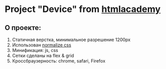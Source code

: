 # Project "Device" from [htmlacademy](https://htmlacademy.ru/intensive/htmlcss)
## О проекте:

1. Статичная верстка, минимальное разрешение 1200px
2. Использован [normalize css](https://necolas.github.io/normalize.css/)
3. Минификация: js, css
4. Сетки сделаны на flex & grid
5. Кроссбраузерность: chrome, safari, Firefox
